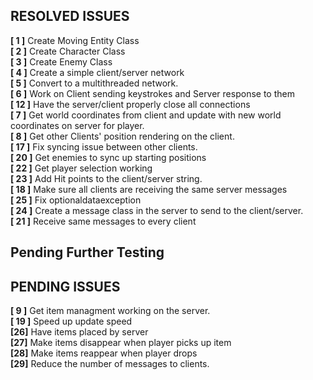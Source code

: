 ## RESOLVED ISSUES ##
**[ 1 ]** Create Moving Entity Class<br>
**[ 2 ]** Create Character Class<br>
**[ 3 ]** Create Enemy Class<br>
**[ 4 ]** Create a simple client/server network<br>
**[ 5 ]** Convert to a multithreaded network.<br>
**[ 6 ]** Work on Client sending keystrokes and Server response to them<br>
**[ 12 ]** Have the server/client properly close all connections<br>
**[ 7 ]** Get world coordinates from client and update with new world coordinates on
server for player.<br>
**[ 8 ]** Get other Clients' position rendering on the client.<br>
**[ 17 ]** Fix syncing issue between other clients.<br>
**[ 20 ]** Get enemies to sync up starting positions<br>
**[ 22 ]** Get player selection working<br>
**[ 23 ]** Add Hit points to the client/server string.<br>
**[ 18 ]** Make sure all clients are receiving the same server messages<br>
**[ 25 ]** Fix optionaldataexception<br>
**[ 24 ]** Create a message class in the server to send to the client/server.<br>
**[ 21 ]** Receive same messages to every client<br>

## Pending Further Testing ##

## PENDING ISSUES ##
**[ 9 ]** Get item managment working on the server.<br>
**[ 19 ]** Speed up update speed<br>
**[26]** Have items placed by server<br>
**[27]** Make items disappear when player picks up item<br>
**[28]** Make items reappear when player drops<br>
**[29]** Reduce the number of messages to clients.